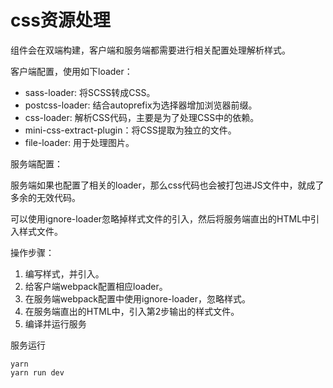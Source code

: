 # css资源处理

组件会在双端构建，客户端和服务端都需要进行相关配置处理解析样式。

客户端配置，使用如下loader：

- sass-loader: 将SCSS转成CSS。
- postcss-loader: 结合autoprefix为选择器增加浏览器前缀。
- css-loader: 解析CSS代码，主要是为了处理CSS中的依赖。
- mini-css-extract-plugin：将CSS提取为独立的文件。
- file-loader: 用于处理图片。

服务端配置：

服务端如果也配置了相关的loader，那么css代码也会被打包进JS文件中，就成了多余的无效代码。

可以使用ignore-loader忽略掉样式文件的引入，然后将服务端直出的HTML中引入样式文件。

操作步骤：

1. 编写样式，并引入。
2. 给客户端webpack配置相应loader。
3. 在服务端webpack配置中使用ignore-loader，忽略样式。
4. 在服务端直出的HTML中，引入第2步输出的样式文件。
5. 编译并运行服务


服务运行

```
yarn 
yarn run dev 
```
